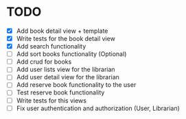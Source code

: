 # TODO
- [x] Add book detail view + template
- [x] Write tests for the book detail view
- [x] Add search functionality
- [ ] Add sort books functionality (Optional)
- [ ] Add crud for books
- [ ] Add user lists view for the librarian
- [ ] Add user detail view for the librarian
- [ ] Add reserve book functionality to the user
- [ ] Test reserve book functionality
- [ ] Write tests for this views
- [ ] Fix user authentication and authorization (User, Librarian)